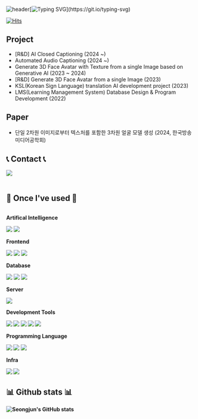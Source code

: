![header](https://capsule-render.vercel.app/api?type=waving&color=6994CDEE&text=&animation=twinkling&height=80)[![Typing SVG](https://readme-typing-svg.demolab.com?font=Alkatra&weight=500&size=45&duration=3500&pause=3&color=6994CDEE&center=false&vCenter=false&multiline=true&repeat=true&width=1000&height=100&lines=Welcome+to+Seongjun's+GitHub!)](https://git.io/typing-svg)
<!--
**SJpark02/SJpark02** is a ✨ _special_ ✨ repository because its `README.md` (this file) appears on your GitHub profile.
 
Here are some ideas to get you started:

- 🔭 I’m currently working on ...
- 🌱 I’m currently learning ...
- 👯 I’m looking to collaborate on ...
- 🤔 I’m looking for help with ...
- 💬 Ask me about ...
- 📫 How to reach me: ...
- 😄 Pronouns: ...
- ⚡ Fun fact: ...
-->

[![Hits](https://hits.seeyoufarm.com/api/count/incr/badge.svg?url=https%3A%2F%2Fgithub.com%2FSJpark02&count_bg=%2379C83D&title_bg=%23555555&icon=&icon_color=%23E7E7E7&title=GITHUB&edge_flat=false)](https://hits.seeyoufarm.com)

## Project
- [R&D] AI Closed Captioning (2024 ~)
- Automated Audio Captioning (2024 ~)
- Generate 3D Face Avatar with Texture from a single Image based on Generative AI (2023 ~ 2024)
- [R&D] Generate 3D Face Avatar from a single Image (2023)
- KSL(Korean Sign Language) translation AI development project (2023)
- LMS(Learning Management System) Database Design & Program Development (2022)

## Paper
- 단일 2차원 이미지로부터 텍스처를 포함한 3차원 얼굴 모델 생성 (2024, 한국방송미디어공학회)
  
## 📞 Contact 📞
<div style="display:flex; flex-direction:row;">
   <a href="mailto:sj.park@donga.ac.kr"><img src ="https://img.shields.io/badge/Gmail-EA4335.svg?&style=flat-squaare&logo=Gmail&logoColor=white"/></a>
</div><br>

 ## 🔨 Once I've used 🔨
<div style="display:flex; flex-direction:column; align-items:flex-start;">
     <p><strong>Artifical Intelligence</strong>
    <div>
        <img src="https://img.shields.io/badge/pytorch-d65231?style=for-the-badge&logo=pytorch&logoColor=white">
        <img src="https://img.shields.io/badge/TensorFlow-FF6F00?style=for-the-badge&logo=Tensorflow&logoColor=white">
     </div>
     <!-- Frontend -->
    <p><strong>Frontend</strong></p>
    <div>
        <img src="https://img.shields.io/badge/html5-E34F26?style=for-the-badge&logo=html5&logoColor=white"> 
        <img src="https://img.shields.io/badge/css-1572B6?style=for-the-badge&logo=css3&logoColor=white"> 
        <img src="https://img.shields.io/badge/javascript-F7DF1E?style=for-the-badge&logo=javascript&logoColor=black"> 
    </div>
    <p><strong>Database</strong></p>
    <div> 
        <img src="https://img.shields.io/badge/mysql-4479A1?style=for-the-badge&logo=mysql&logoColor=white">
        <img src="https://img.shields.io/badge/MariaDB-003545?style=for-the-badge&logo=mariadb&logoColor=white">
        <img src="https://img.shields.io/badge/postgres-%23316192.svg?style=for-the-badge&logo=postgresql&logoColor=white">
    </div>
    <!-- Server -->
    <p><strong>Server</strong></p>
    <div>
        <img src="https://img.shields.io/badge/linux-FCC624?style=for-the-badge&logo=linux&logoColor=black"> 
    </div>
    <!-- Development Tools -->
    <p><strong>Development Tools</p>
    <div>
        <img src="https://img.shields.io/badge/Visual Studio Code-007ACC?style=for-the-badge&logo=visual-studio-code&logoColor=white">
        <img src="https://img.shields.io/badge/Visual Studio-5C2D91?style=for-the-badge&logo=visual-studio&logoColor=white">
        <img src="https://img.shields.io/badge/Eclipse IDE-2C2255?style=for-the-badge&logo=eclipse-ide&logoColor=white">
        <img src="https://img.shields.io/badge/Anaconda-44A833?style=for-the-badge&logo=anaconda&logoColor=white">
        <img src="https://img.shields.io/badge/docker-3776AB?style=for-the-badge&logo=docker&logoColor=white">
    </div>
    <!-- Programming Language -->
    <p><strong>Programming Language</strong></p>
    <div>
        <img src="https://img.shields.io/badge/c-A8B9CC?style=for-the-badge&logo=c&logoColor=white">
        <img src="https://img.shields.io/badge/c++-00599C?style=for-the-badge&logo=cplusplus&logoColor=white">
        <img src="https://img.shields.io/badge/python-3776AB?style=for-the-badge&logo=python&logoColor=white">
    </div>
    <p><strong>Infra</strong></p>
    <div>
        <img src="https://img.shields.io/badge/Amazon_AWS-FF9900?style=for-the-badge&logo=amazonaws&logoColor=white">
        <img src="https://img.shields.io/badge/Cloudflare-F38020?style=for-the-badge&logo=Cloudflare&logoColor=white">
    </div>
</div>
     
## 📊 Github stats 📊
![Seongjun's GitHub stats](https://github-readme-stats.vercel.app/api?username=SJpark02&show_icons=true&theme=dracula)
<p>
